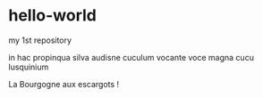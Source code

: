 # hello-world
my 1st repository

in hac propinqua silva audisne cuculum
vocante voce magna cucu lusquinium

La Bourgogne aux escargots !
